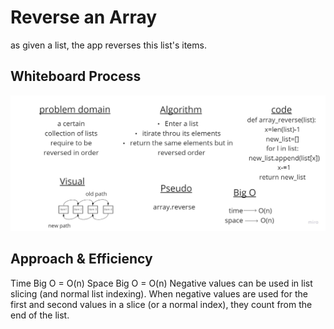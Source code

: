 # Reverse an Array

as given a list, the app reverses this list's items.

## Whiteboard Process

![white boared](Untitled.jpg)

## Approach & Efficiency

Time Big O = O(n)
Space Big O = O(n)
Negative values can be used in list slicing (and normal list indexing). When negative values are used for the first and second values in a slice (or a normal index), they count from the end of the list.